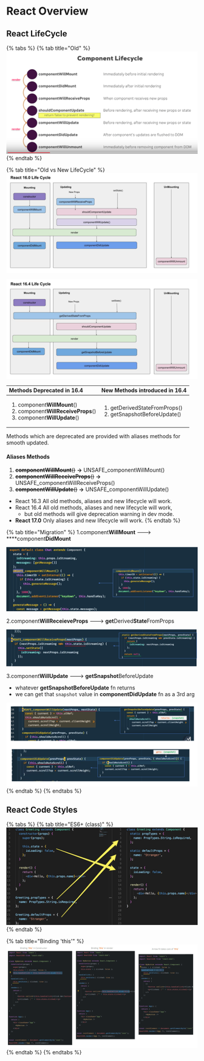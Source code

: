# React Overview

## React LifeCycle

{% tabs %}
{% tab title="Old" %}
![](../../.gitbook/assets/image%20%28187%29.png)
{% endtab %}

{% tab title="Old vs New LifeCycle" %}
![](../../.gitbook/assets/image%20%2836%29.png)

![](../../.gitbook/assets/image%20%2821%29.png)

<table>
  <thead>
    <tr>
      <th style="text-align:left">Methods Deprecated in 16.4</th>
      <th style="text-align:left">New Methods introduced in 16.4</th>
    </tr>
  </thead>
  <tbody>
    <tr>
      <td style="text-align:left">
        <p></p>
        <ol>
          <li>component<b>WillMount</b>()</li>
          <li>component<b>WillReceiveProps</b>()</li>
          <li>component<b>WillUpdate</b>()</li>
        </ol>
      </td>
      <td style="text-align:left">
        <p></p>
        <ol>
          <li>getDerivedStateFromProps()</li>
          <li>getSnapshotBeforeUpdate()</li>
        </ol>
      </td>
    </tr>
  </tbody>
</table>Methods which are deprecated are provided with aliases methods for smooth updated.

#### Aliases Methods

1. ~~**componentWillMount**\(\)~~ **→**  UNSAFE\_componentWillMount\(\)
2. ~~**componentWillReceiveProps**\(\)~~ **→**  UNSAFE\_componentWillReceiveProps\(\)
3. ~~**componentWillUpdate**\(\)~~ **→**  UNSAFE\_componentWillUpdate\(\)

* React 16.3 All old methods, aliases and new lifecycle will work.
* React 16.4 All old methods, aliases and new lifecycle will work, 
  * but old methods will give deprecation warning in dev mode.
* **React 17.0** Only aliases and new lifecycle will work.
{% endtab %}

{% tab title="Migration" %}
1.component**WillMount** ---&gt; ****component**DidMount**

![just a name change](../../.gitbook/assets/image%20%2825%29.png)

2.component**WillReceieveProps** ---&gt; **get**Derived**State**FromProps

![since newFn  is static &apos;this&apos; is not accessible \(i.e. this.state.xxxx\)](../../.gitbook/assets/image%20%28168%29.png)

3.component**WillUpdate** ---&gt; **getSnapshot**BeforeUpdate

* whatever **getSnapshotBeforeUpdate** fn returns 
* we can get that `snapshot` value in **componentDidUpdate** fn as a 3rd arg

![](../../.gitbook/assets/image%20%2846%29.png)
{% endtab %}
{% endtabs %}



## React Code Styles

{% tabs %}
{% tab title="ES6+ \(class\)" %}
![](../../.gitbook/assets/image%20%28105%29.png)
{% endtab %}

{% tab title="Binding \'this\'" %}
![](../../.gitbook/assets/image%20%2855%29.png)
{% endtab %}
{% endtabs %}


